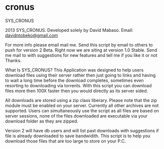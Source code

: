 cronus
======

SYS_CRONUS

2013 SYS_CRONUS. Developed solely by David Mabaso.
Email: davidntobeko@gmail.com

For more info please email mail me. Send this script by email to others to push for version 2 Beta.
Right now we are siting at version 1.0 Stable.
Send me mail to with suggestions for new features and tell me if you like it or not Thanks.

What Is SYS_CRONUS?
This Application was designed to help users download files using their server rather then just going to links 
and having to wait a long time before the download completes, sometimes even resorting to downloading via torrents.
With this script you can download files more then 100X faster then you would directly as its server sided.

All downloads are stored using a zip class liberary. Please note that the zip module must be enabled on your server.
Currently all other archives are not supported. Users can simultaneously use the script as all files are based on server 
sessions, none of the files downloaded are executable via your download folder as they are zipped.

Version 2 will have db users and will list past downloads with suggestions if file is already downloaded to save 
bandwidith. This script is to help you download those files that are too large to store on your P.C.
